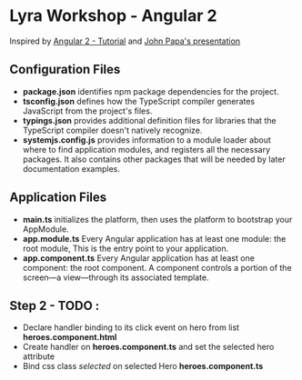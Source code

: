 # Lyra Workshop -  Angular 2

Inspired by [Angular 2 - Tutorial](https://angular.io/docs/ts/latest/quickstart.html) and [John Papa's presentation](https://www.youtube.com/watch?v=WAPQF_GA7Qg)

## Configuration Files

* **package.json** identifies npm package dependencies for the project.
* **tsconfig.json** defines how the TypeScript compiler generates JavaScript from the project's files.
* **typings.json** provides additional definition files for libraries that the TypeScript compiler doesn't natively recognize.
* **systemjs.config.js** provides information to a module loader about where to find application modules, and registers all the necessary packages. It also contains other packages that will be needed by later documentation examples.

## Application Files

* **main.ts** initializes the platform, then uses the platform to bootstrap your AppModule.
* **app.module.ts** Every Angular application has at least one module: the root module, This is the entry point to your application.
* **app.component.ts** Every Angular application has at least one component: the root component. A component controls a portion of the screen—a view—through its associated template.

## Step 2 - TODO :

* Declare handler binding to its click event on hero from list **heroes.component.html**
* Create handler on **heroes.component.ts** and set the selected hero attribute
* Bind css class *selected* on selected Hero **heroes.component.ts**
